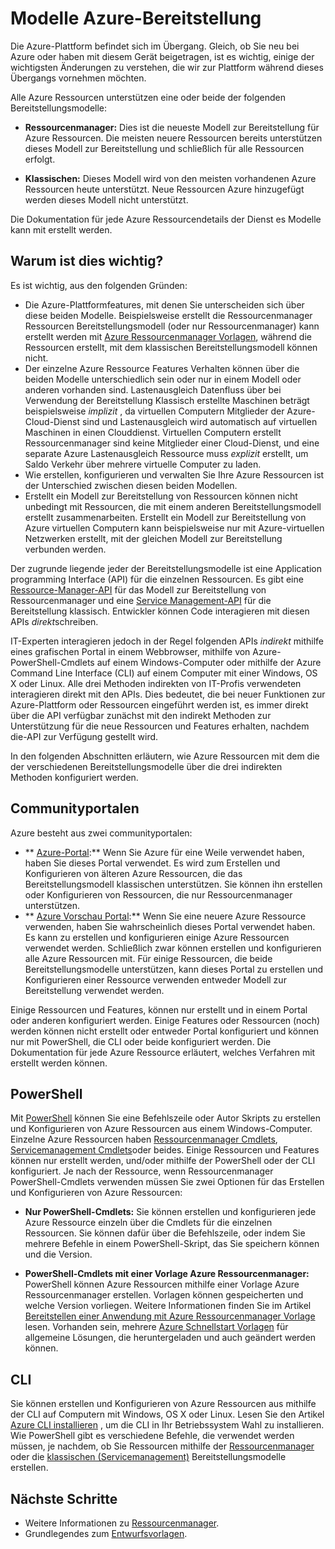 <properties
   pageTitle="Ressourcenmanager und Servicemanagement (klassische) Bereitstellung Modi | Microsoft Azure"
   description="Erfahren Sie die Unterschiede zwischen Ressourcenmanager und klassischen Bereitstellungsmodelle aus."
   services="virtual-network"
   documentationCenter=""
   authors="telmosampaio"
   manager="carmonm"
   editor=""
   tags="azure-resource-manager,azure-service-management"/>

<tags
   ms.service="virtual-network"
   ms.devlang="na"
   ms.topic="article"
   ms.tgt_pltfrm="na"
   ms.workload="infrastructure-services"
   ms.date="02/11/2016"
   ms.author="telmos"/>

# <a name="azure-deployment-models"></a>Modelle Azure-Bereitstellung

Die Azure-Plattform befindet sich im Übergang.  Gleich, ob Sie neu bei Azure oder haben mit diesem Gerät beigetragen, ist es wichtig, einige der wichtigsten Änderungen zu verstehen, die wir zur Plattform während dieses Übergangs vornehmen möchten.

Alle Azure Ressourcen unterstützen eine oder beide der folgenden Bereitstellungsmodelle:

- **Ressourcenmanager:** Dies ist die neueste Modell zur Bereitstellung für Azure Ressourcen. Die meisten neuere Ressourcen bereits unterstützen dieses Modell zur Bereitstellung und schließlich für alle Ressourcen erfolgt.   
 
- **Klassischen:** Dieses Modell wird von den meisten vorhandenen Azure Ressourcen heute unterstützt. Neue Ressourcen Azure hinzugefügt werden dieses Modell nicht unterstützt.

Die Dokumentation für jede Azure Ressourcendetails der Dienst es Modelle kann mit erstellt werden.

## <a name="why-does-this-matter"></a>Warum ist dies wichtig? 

Es ist wichtig, aus den folgenden Gründen:

- Die Azure-Plattformfeatures, mit denen Sie unterscheiden sich über diese beiden Modelle.  Beispielsweise erstellt die Ressourcenmanager Ressourcen Bereitstellungsmodell (oder nur Ressourcenmanager) kann erstellt werden mit [Azure Ressourcenmanager Vorlagen](azure-resource-manager/resource-group-overview.md#template-deployment), während die Ressourcen erstellt, mit dem klassischen Bereitstellungsmodell können nicht.
- Der einzelne Azure Ressource Features Verhalten können über die beiden Modelle unterschiedlich sein oder nur in einem Modell oder anderen vorhanden sind.  Lastenausgleich Datenfluss über bei Verwendung der Bereitstellung Klassisch erstellte Maschinen beträgt beispielsweise *implizit* , da virtuellen Computern Mitglieder der Azure-Cloud-Dienst sind und Lastenausgleich wird automatisch auf virtuellen Maschinen in einen Clouddienst. Virtuellen Computern erstellt Ressourcenmanager sind keine Mitglieder einer Cloud-Dienst, und eine separate Azure Lastenausgleich Ressource muss *explizit* erstellt, um Saldo Verkehr über mehrere virtuelle Computer zu laden.  
- Wie erstellen, konfigurieren und verwalten Sie Ihre Azure Ressourcen ist der Unterschied zwischen diesen beiden Modellen.
- Erstellt ein Modell zur Bereitstellung von Ressourcen können nicht unbedingt mit Ressourcen, die mit einem anderen Bereitstellungsmodell erstellt zusammenarbeiten. Erstellt ein Modell zur Bereitstellung von Azure virtuellen Computern kann beispielsweise nur mit Azure-virtuellen Netzwerken erstellt, mit der gleichen Modell zur Bereitstellung verbunden werden.    

Der zugrunde liegende jeder der Bereitstellungsmodelle ist eine Application programming Interface (API) für die einzelnen Ressourcen.  Es gibt eine [Ressource-Manager-API](https://msdn.microsoft.com/library/azure/dn948464.aspx) für das Modell zur Bereitstellung von Ressourcenmanager und eine [Service Management-API](https://msdn.microsoft.com/library/azure/ee460799.aspx) für die Bereitstellung klassisch. Entwickler können Code interagieren mit diesen APIs *direkt*schreiben.  

IT-Experten interagieren jedoch in der Regel folgenden APIs *indirekt* mithilfe eines grafischen Portal in einem Webbrowser, mithilfe von Azure-PowerShell-Cmdlets auf einem Windows-Computer oder mithilfe der Azure Command Line Interface (CLI) auf einem Computer mit einer Windows, OS X oder Linux. Alle drei Methoden indirekten von IT-Profis verwendeten interagieren direkt mit den APIs. Dies bedeutet, die bei neuer Funktionen zur Azure-Plattform oder Ressourcen eingeführt werden ist, es immer direkt über die API verfügbar zunächst mit den indirekt Methoden zur Unterstützung für die neue Ressourcen und Features erhalten, nachdem die-API zur Verfügung gestellt wird.  

In den folgenden Abschnitten erläutern, wie Azure Ressourcen mit dem die der verschiedenen Bereitstellungsmodelle über die drei indirekten Methoden konfiguriert werden.

## <a name="portals"></a>Communityportalen
Azure besteht aus zwei communityportalen:

- ** [Azure-Portal](https://manage.windowsazure.com):** Wenn Sie Azure für eine Weile verwendet haben, haben Sie dieses Portal verwendet. Es wird zum Erstellen und Konfigurieren von älteren Azure Ressourcen, die das Bereitstellungsmodell klassischen unterstützen. Sie können ihn erstellen oder Konfigurieren von Ressourcen, die nur Ressourcenmanager unterstützen. 
- ** [Azure Vorschau Portal](https://azure.microsoft.com/overview/preview-portal/):** Wenn Sie eine neuere Azure Ressource verwenden, haben Sie wahrscheinlich dieses Portal verwendet haben. Es kann zu erstellen und konfigurieren einige Azure Ressourcen verwendet werden. Schließlich zwar können erstellen und konfigurieren alle Azure Ressourcen mit. Für einige Ressourcen, die beide Bereitstellungsmodelle unterstützen, kann dieses Portal zu erstellen und Konfigurieren einer Ressource verwenden entweder Modell zur Bereitstellung verwendet werden. 

Einige Ressourcen und Features, können nur erstellt und in einem Portal oder anderen konfiguriert werden. Einige Features oder Ressourcen (noch) werden können nicht erstellt oder entweder Portal konfiguriert und können nur mit PowerShell, die CLI oder beide konfiguriert werden. Die Dokumentation für jede Azure Ressource erläutert, welches Verfahren mit erstellt werden können. 

## <a name="powershell"></a>PowerShell
Mit [PowerShell](powershell-install-configure.md) können Sie eine Befehlszeile oder Autor Skripts zu erstellen und Konfigurieren von Azure Ressourcen aus einem Windows-Computer.  Einzelne Azure Ressourcen haben [Ressourcenmanager Cmdlets](https://msdn.microsoft.com/library/azure/mt125356.aspx), [Servicemanagement Cmdlets](https://msdn.microsoft.com/library/azure/dn708504.aspx)oder beides.  Einige Ressourcen und Features können nur erstellt werden, und/oder mithilfe der PowerShell oder der CLI konfiguriert. Je nach der Ressource, wenn Ressourcenmanager PowerShell-Cmdlets verwenden müssen Sie zwei Optionen für das Erstellen und Konfigurieren von Azure Ressourcen:

- **Nur PowerShell-Cmdlets:** Sie können erstellen und konfigurieren jede Azure Ressource einzeln über die Cmdlets für die einzelnen Ressourcen. Sie können dafür über die Befehlszeile, oder indem Sie mehrere Befehle in einem PowerShell-Skript, das Sie speichern können und die Version.

- **PowerShell-Cmdlets mit einer Vorlage Azure Ressourcenmanager:** PowerShell können Azure Ressourcen mithilfe einer Vorlage Azure Ressourcenmanager erstellen. Vorlagen können gespeicherten und welche Version vorliegen. Weitere Informationen finden Sie im Artikel [Bereitstellen einer Anwendung mit Azure Ressourcenmanager Vorlage](resource-group-template-deploy.md) lesen. Vorhanden sein, mehrere [Azure Schnellstart Vorlagen](https://azure.microsoft.com/documentation/templates/) für allgemeine Lösungen, die heruntergeladen und auch geändert werden können.

## <a name="cli"></a>CLI
Sie können erstellen und Konfigurieren von Azure Ressourcen aus mithilfe der CLI auf Computern mit Windows, OS X oder Linux.  Lesen Sie den Artikel [Azure CLI installieren](xplat-cli-install.md) , um die CLI in Ihr Betriebssystem Wahl zu installieren. Wie PowerShell gibt es verschiedene Befehle, die verwendet werden müssen, je nachdem, ob Sie Ressourcen mithilfe der [Ressourcenmanager](xplat-cli-azure-resource-manager.md) oder die [klassischen (Servicemanagement)](./virtual-machines/virtual-machines-linux-classic-manage-visual-studio.md) Bereitstellungsmodelle erstellen.

## <a name="next-steps"></a>Nächste Schritte

- Weitere Informationen zu [Ressourcenmanager](azure-resource-manager/resource-group-overview.md).
- Grundlegendes zum [Entwurfsvorlagen](best-practices-resource-manager-design-templates.md).
